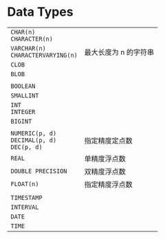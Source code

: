 # Data Types
|     |     | 
| --- | --- | 
| `CHAR(n)`<br />`CHARACTER(n)` |  | 
| `VARCHAR(n)`<br />`CHARACTERVARYING(n)` | 最大长度为 n 的字符串 | 
| `CLOB` |  | 
| `BLOB` |  | 
|  |  | 
| `BOOLEAN` |  | 
| `SMALLINT` |  | 
| `INT`<br />`INTEGER` |  | 
| `BIGINT` |  | 
|  |  | 
| `NUMERIC(p, d)`<br />`DECIMAL(p, d)`<br />`DEC(p, d)` | 指定精度定点数 | 
| `REAL` | 单精度浮点数 | 
| `DOUBLE PRECISION` | 双精度浮点数 | 
| `FLOAT(n)` | 指定精度浮点数 | 
|  |  | 
| `TIMESTAMP` |  | 
| `INTERVAL` |  | 
| `DATE` |  | 
| `TIME` |  | 